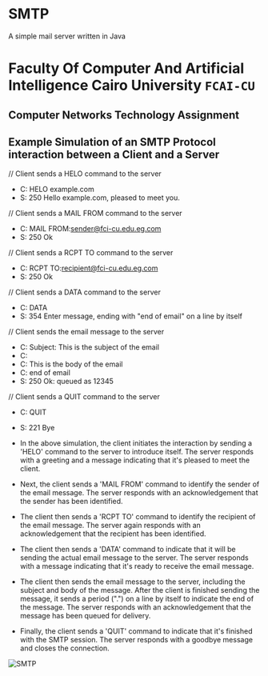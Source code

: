 # SMTP
A simple mail server written in Java

# Faculty Of Computer And Artificial Intelligence Cairo University `FCAI-CU`

## 	Computer Networks Technology Assignment


## Example Simulation of an SMTP Protocol interaction between a Client and a Server

// Client sends a HELO command to the server
- C: HELO example.com
- S: 250 Hello example.com, pleased to meet you.

// Client sends a MAIL FROM command to the server
- C: MAIL FROM:<sender@fci-cu.edu.eg.com>
- S: 250 Ok

// Client sends a RCPT TO command to the server
- C: RCPT TO:<recipient@fci-cu.edu.eg.com>
- S: 250 Ok

// Client sends a DATA command to the server
- C: DATA
- S: 354 Enter message, ending with "end of email" on a line by itself

// Client sends the email message to the server
- C: Subject: This is the subject of the email
- C:
- C: This is the body of the email
- C: end of email
- S: 250 Ok: queued as 12345

// Client sends a QUIT command to the server
- C: QUIT
- S: 221 Bye



- In the above simulation, the client initiates the interaction by sending a 'HELO' command to the server to introduce itself. The server responds with a greeting and a message indicating that it's pleased to meet the client.

- Next, the client sends a 'MAIL FROM' command to identify the sender of the email message. The server responds with an acknowledgement that the sender has been identified.

- The client then sends a 'RCPT TO' command to identify the recipient of the email message. The server again responds with an acknowledgement that the recipient has been identified.

- The client then sends a 'DATA' command to indicate that it will be sending the actual email message to the server. The server responds with a message indicating that it's ready to receive the email message.

- The client then sends the email message to the server, including the subject and body of the message. After the client is finished sending the message, it sends a period (".") on a line by itself to indicate the end of the message. The server responds with an acknowledgement that the message has been queued for delivery.

- Finally, the client sends a 'QUIT' command to indicate that it's finished with the SMTP session. The server responds with a goodbye message and closes the connection.


![SMTP](https://img.shields.io/badge/SMTP-supported-brightgreen.svg)

